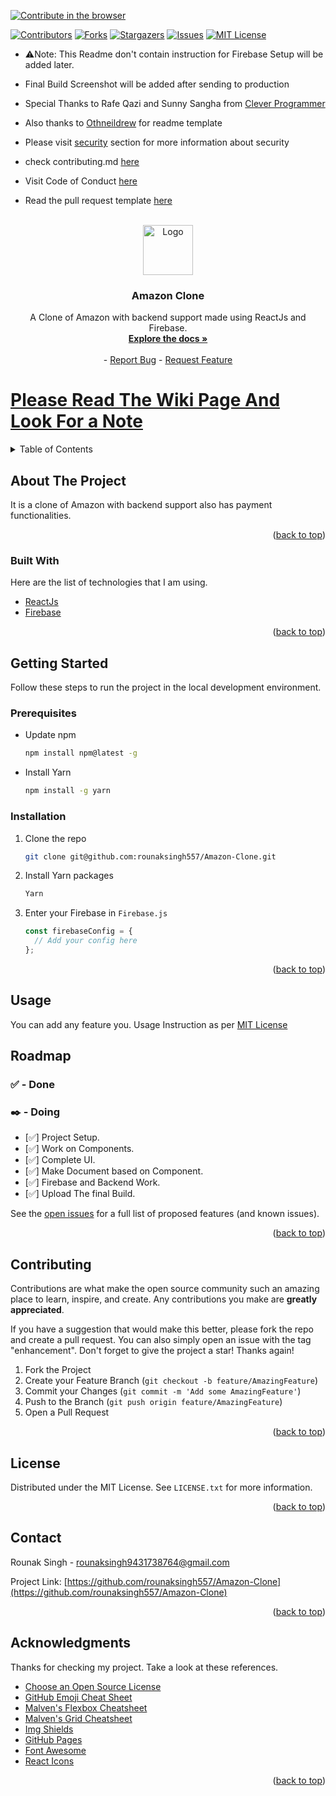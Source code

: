 [![Contribute in the browser](https://gitpod.io/button/open-in-gitpod.svg)](https://rounaksingh557-amazonclo-gccblws3dra.ws-us32.gitpod.io/)

<div id="top"></div>

<!-- PROJECT SHIELDS -->
<!--
*** I'm using markdown "reference style" links for readability.
*** Reference links are enclosed in brackets [ ] instead of parentheses ( ).
*** See the bottom of this document for the declaration of the reference variables
*** for contributors-url, forks-url, etc. This is an optional, concise syntax you may use.
*** https://www.markdownguide.org/basic-syntax/#reference-style-links
-->

[![Contributors][contributors-shield]][contributors-url]
[![Forks][forks-shield]][forks-url]
[![Stargazers][stars-shield]][stars-url]
[![Issues][issues-shield]][issues-url]
[![MIT License][license-shield]][license-url]

- ⚠️Note: This Readme don't contain instruction for Firebase Setup will be added later.

- Final Build Screenshot will be added after sending to production

- Special Thanks to Rafe Qazi and Sunny Sangha from [Clever Programmer](https://cleverprogrammer.com)

- Also thanks to [Othneildrew](https://github.com/othneildrew) for readme template

- Please visit [security](https://github.com/rounaksingh557/Amazon-Clone/security/policy) section for more information about security

- check contributing.md [here](https://github.com/rounaksingh557/Amazon-Clone/blob/master/CONTRIBUTING.md)

- Visit Code of Conduct [here](https://github.com/rounaksingh557/Amazon-Clone/blob/master/CODE_OF_CONDUCT.md)

- Read the pull request template [here](https://github.com/rounaksingh557/Amazon-Clone/blob/master/.github/Pull_request_template.md)

<!-- PROJECT LOGO -->
<br />
<div align="center">
  <a href="https://github.com/rounaksingh557/Amazon-Clone">
    <img src="https://wallpapercave.com/wp/wp7771224.png" alt="Logo" width="80" height="80">
  </a>

  <h3 align="center">Amazon Clone</h3>

  <p align="center">
    A Clone of Amazon with backend support made using ReactJs and Firebase.
    <br />
    <a href="https://github.com/rounaksingh557/Amazon-Clone#readme"><strong>Explore the docs »</strong></a>
    <br />
    <br />
    -
    <a href="https://github.com/rounaksingh557/Amazon-Clone/issues">Report Bug</a>
    -
    <a href="https://github.com/rounaksingh557/Amazon-Clone/issues">Request Feature</a>
  </p>
</div>

<a href="https://github.com/rounaksingh557/Amazon-Clone/wiki"><h1>Please Read The Wiki Page And Look For a Note</h1></a>

<!-- TABLE OF CONTENTS -->
<details>
  <summary>Table of Contents</summary>
  <ol>
    <li>
      <a href="#about-the-project">About The Project</a>
      <ul>
        <li><a href="#built-with">Built With</a></li>
      </ul>
    </li>
    <li>
      <a href="#getting-started">Getting Started</a>
      <ul>
        <li><a href="#prerequisites">Prerequisites</a></li>
        <li><a href="#installation">Installation</a></li>
      </ul>
    </li>
    <li><a href="#usage">Usage</a></li>
    <li><a href="#roadmap">Roadmap</a></li>
    <li><a href="#contributing">Contributing</a></li>
    <li><a href="#license">License</a></li>
    <li><a href="#contact">Contact</a></li>
    <li><a href="#acknowledgments">Acknowledgments</a></li>
  </ol>
</details>

<!-- ABOUT THE PROJECT -->

## About The Project

It is a clone of Amazon with backend support also has payment functionalities.

<p align="right">(<a href="#top">back to top</a>)</p>

### Built With

Here are the list of technologies that I am using.

- [ReactJs](https://reactjs.org/)
- [Firebase](https://firebase.google.com)

<p align="right">(<a href="#top">back to top</a>)</p>

<!-- GETTING STARTED -->

## Getting Started

Follow these steps to run the project in the local development environment.

### Prerequisites

- Update npm

  ```sh
  npm install npm@latest -g
  ```

- Install Yarn
  ```sh
  npm install -g yarn
  ```

### Installation

1. Clone the repo
   ```sh
   git clone git@github.com:rounaksingh557/Amazon-Clone.git
   ```
1. Install Yarn packages
   ```sh
   Yarn
   ```
1. Enter your Firebase in `Firebase.js`
   ```js
   const firebaseConfig = {
     // Add your config here
   };
   ```

<p align="right">(<a href="#top">back to top</a>)</p>

<!-- USAGE EXAMPLES -->

## Usage

You can add any feature you. Usage Instruction as per [MIT License](https://github.com/rounaksingh557/Amazon-Clone/blob/master/LICENSE.txt)

<!-- ROADMAP -->

## Roadmap

### ✅ - Done

### ✒️ - Doing

- [✅] Project Setup.
- [✅] Work on Components.
- [✅] Complete UI.
- [✅] Make Document based on Component.
- [✅] Firebase and Backend Work.
- [✅] Upload The final Build.

See the [open issues](https://github.com/rounaksingh557/Amazon-Clone/issues) for a full list of proposed features (and known issues).

<p align="right">(<a href="#top">back to top</a>)</p>

<!-- CONTRIBUTING -->

## Contributing

Contributions are what make the open source community such an amazing place to learn, inspire, and create. Any contributions you make are **greatly appreciated**.

If you have a suggestion that would make this better, please fork the repo and create a pull request. You can also simply open an issue with the tag "enhancement".
Don't forget to give the project a star! Thanks again!

1. Fork the Project
2. Create your Feature Branch (`git checkout -b feature/AmazingFeature`)
3. Commit your Changes (`git commit -m 'Add some AmazingFeature'`)
4. Push to the Branch (`git push origin feature/AmazingFeature`)
5. Open a Pull Request

<p align="right">(<a href="#top">back to top</a>)</p>

<!-- LICENSE -->

## License

Distributed under the MIT License. See `LICENSE.txt` for more information.

<p align="right">(<a href="#top">back to top</a>)</p>

<!-- CONTACT -->

## Contact

Rounak Singh - rounaksingh9431738764@gmail.com

Project Link: [https://github.com/rounaksingh557/Amazon-Clone](https://github.com/rounaksingh557/Amazon-Clone)

<p align="right">(<a href="#top">back to top</a>)</p>

<!-- ACKNOWLEDGMENTS -->

## Acknowledgments

Thanks for checking my project. Take a look at these references.

- [Choose an Open Source License](https://choosealicense.com)
- [GitHub Emoji Cheat Sheet](https://www.webpagefx.com/tools/emoji-cheat-sheet)
- [Malven's Flexbox Cheatsheet](https://flexbox.malven.co/)
- [Malven's Grid Cheatsheet](https://grid.malven.co/)
- [Img Shields](https://shields.io)
- [GitHub Pages](https://pages.github.com)
- [Font Awesome](https://fontawesome.com)
- [React Icons](https://react-icons.github.io/react-icons/search)

<p align="right">(<a href="#top">back to top</a>)</p>

<!-- MARKDOWN LINKS & IMAGES -->
<!-- https://www.markdownguide.org/basic-syntax/#reference-style-links -->

[contributors-shield]: https://img.shields.io/github/contributors/rounaksingh557/Amazon-Clone.svg?style=for-the-badge
[contributors-url]: https://github.com/rounaksingh557/Amazon-Clone/graphs/contributors
[forks-shield]: https://img.shields.io/github/forks/rounaksingh557/Amazon-Clone.svg?style=for-the-badge
[forks-url]: https://github.com/rounaksingh557/Amazon-Clone/network/members
[stars-shield]: https://img.shields.io/github/stars/rounaksingh557/Amazon-Clone.svg?style=for-the-badge
[stars-url]: https://github.com/rounaksingh557/Amazon-Clone/stargazers
[issues-shield]: https://img.shields.io/github/issues/rounaksingh557/Amazon-Clone.svg?style=for-the-badge
[issues-url]: https://github.com/rounaksingh557/Amazon-Clone/issues
[license-shield]: https://img.shields.io/github/license/rounaksingh557/Amazon-Clone.svg?style=for-the-badge
[license-url]: https://github.com/rounaksingh557/Amazon-Clone/blob/master/LICENSE.txt
